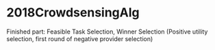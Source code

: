 # 2018CrowdsensingAlg

Finished part: Feasible Task Selection, Winner Selection (Positive utility selection, first round of negative provider selection)
